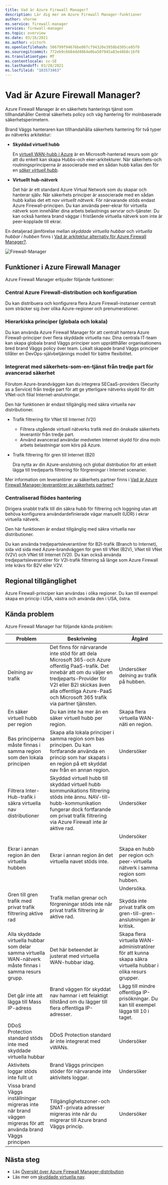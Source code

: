```yaml
---
title: Vad är Azure Firewall Manager?
description: Lär dig mer om Azure Firewall Manager-funktioner
author: vhorne
ms.service: firewall-manager
services: firewall-manager
ms.topic: overview
ms.date: 03/16/2021
ms.author: victorh
ms.openlocfilehash: 506799f94676be007cf94320e3958bd305ce85f0
ms.sourcegitcommit: 772eb9c6684dd4864e0ba507945a83e48b8c16f0
ms.translationtype: MT
ms.contentlocale: sv-SE
ms.lasthandoff: 03/20/2021
ms.locfileid: "103573463"
---
```

# <a name="what-is-azure-firewall-manager"></a>Vad är Azure Firewall Manager?

Azure Firewall Manager är en säkerhets hanterings tjänst som tillhandahåller Central säkerhets policy och väg hantering för molnbaserade säkerhetsperimetern. 

Brand Väggs hanteraren kan tillhandahålla säkerhets hantering för två typer av nätverks arkitektur:

- **Skyddad virtuell hubb**

   En [virtuell WAN-hubb i Azure](../virtual-wan/virtual-wan-about.md#resources) är en Microsoft-hanterad resurs som gör att du enkelt kan skapa Hubbs-och eker-arkitekturer. När säkerhets-och routningsprinciperna är associerade med en sådan hubb kallas den för en *[säker virtuell hubb](secured-virtual-hub.md)*. 
- **Virtuellt hub-nätverk**

   Det här är ett standard Azure Virtual Network som du skapar och hanterar själv. När säkerhets principer är associerade med en sådan hubb kallas det ett *nav virtuellt nätverk*. För närvarande stöds endast Azure Firewall-principen. Du kan använda peer-ekrar för virtuella nätverk som innehåller dina arbets belastnings servrar och-tjänster. Du kan också hantera brand väggar i fristående virtuella nätverk som inte är peer-kopplade till ekrar.

En detaljerad jämförelse mellan *skyddade virtuella hubbar* och *virtuella hubbar i hubben* finns i [Vad är arkitektur alternativ för Azure Firewall Manager?](vhubs-and-vnets.md).

![Firewall-Manager](media/overview/trusted-security-partners.png)

## <a name="azure-firewall-manager-features"></a>Funktioner i Azure Firewall Manager

Azure Firewall Manager erbjuder följande funktioner:

### <a name="central-azure-firewall-deployment-and-configuration"></a>Central Azure Firewall-distribution och konfiguration

Du kan distribuera och konfigurera flera Azure Firewall-instanser centralt som sträcker sig över olika Azure-regioner och prenumerationer. 

### <a name="hierarchical-policies-global-and-local"></a>Hierarkiska principer (globala och lokala)

Du kan använda Azure Firewall Manager för att centralt hantera Azure Firewall-principer över flera skyddade virtuella nav. Dina centrala IT-team kan skapa globala brand Väggs principer som upprätthåller organisationens bred brand Väggs policy över team. Lokalt skapade brand Väggs principer tillåter en DevOps-självbetjänings modell för bättre flexibilitet.

### <a name="integrated-with-third-party-security-as-a-service-for-advanced-security"></a>Integrerat med säkerhets-som-en-tjänst från tredje part för avancerad säkerhet

Förutom Azure-brandväggen kan du integrera SECaaS-providers (Security as a Service) från tredje part för att ge ytterligare nätverks skydd för ditt VNet-och filial Internet-anslutningar.

Den här funktionen är endast tillgänglig med säkra virtuella nav distributioner.

- Trafik filtrering för VNet till Internet (V2I)

   - Filtrera utgående virtuell nätverks trafik med din önskade säkerhets leverantör från tredje part.
   - Använd avancerad användar medveten Internet skydd för dina moln arbets belastningar som körs på Azure.

- Trafik filtrering för gren till Internet (B2I)

   Dra nytta av din Azure-anslutning och global distribution för att enkelt lägga till tredjeparts filtrering för förgreningar i Internet scenarier.

Mer information om leverantörer av säkerhets partner finns i [Vad är Azure Firewall Manager-leverantörer av säkerhets partner?](trusted-security-partners.md)

### <a name="centralized-route-management"></a>Centraliserad flödes hantering

Dirigera snabbt trafik till din säkra hubb för filtrering och loggning utan att behöva konfigurera användardefinierade vägar manuellt (UDR) i ekrar virtuella nätverk. 

Den här funktionen är endast tillgänglig med säkra virtuella nav distributioner.

Du kan använda tredjepartsleverantörer för B2I-trafik (Branch to Internet), sida vid sida med Azure-brandväggen för gren till VNet (B2V), VNet till VNet (V2V) och VNet till Internet (V2I). Du kan också använda tredjepartsleverantörer för V2I-trafik filtrering så länge som Azure Firewall inte krävs för B2V eller V2V. 

## <a name="region-availability"></a>Regional tillgänglighet

Azure Firewall-principer kan användas i olika regioner. Du kan till exempel skapa en princip i USA, västra och använda den i USA, östra. 

## <a name="known-issues"></a>Kända problem

Azure Firewall Manager har följande kända problem:

|Problem  |Beskrivning  |Åtgärd  |
|---------|---------|---------|
|Delning av trafik|Det finns för närvarande inte stöd för att dela Microsoft 365-och Azure offentlig PaaS-trafik. Det innebär att om du väljer en tredjeparts-Provider för V2I eller B2I skickas även alla offentliga Azure-PaaS och Microsoft 365 trafik via partner tjänsten.|Undersöker delning av trafik på hubben.
|En säker virtuell hubb per region|Du kan inte ha mer än en säker virtuell hubb per region.|Skapa flera virtuella WAN-näti en region.|
|Bas principerna måste finnas i samma region som den lokala principen|Skapa alla lokala principer i samma region som bas principen. Du kan fortfarande använda en princip som har skapats i en region på ett skyddat nav från en annan region.|Undersöker|
|Filtrera Inter-Hub-trafik i säkra virtuella nav distributioner|Skyddad virtuell hubb till skyddad virtuell hubb kommunikations filtrering stöds inte ännu. NAV-till-hubb-kommunikation fungerar dock fortfarande om privat trafik filtrering via Azure Firewall inte är aktive rad.|Undersöker|
|Ekrar i annan region än den virtuella hubben|Ekrar i annan region än det virtuella navet stöds inte.|Undersöker<br><br>Skapa en hubb per region och peer-virtuella nätverk i samma region som hubben.|
|Gren till gren trafik med privat trafik filtrering aktive rad|Trafik mellan grenar och förgreningar stöds inte när privat trafik filtrering är aktive rad. |Undersöka.<br><br>Skydda inte privat trafik om gren-till-gren-anslutningen är kritisk.|
|Alla skyddade virtuella hubbar som delar samma virtuella WAN-nätverk måste finnas i samma resurs grupp.|Det här beteendet är justerat med virtuella WAN-hubbar idag.|Skapa flera virtuella WAN-administratörer för att kunna skapa säkra virtuella hubbar i olika resurs grupper.|
|Det går inte att lägga till Mass IP-adress|Brand väggen för skyddat nav hamnar i ett felaktigt tillstånd om du lägger till flera offentliga IP-adresser.|Lägg till mindre offentliga IP-prisökningar. Du kan till exempel lägga till 10 i taget.|
|DDoS Protection standard stöds inte med skyddade virtuella hubbar|DDoS Protection standard är inte integrerat med vWANs.|Undersöker|
|Aktivitets loggar stöds inte fullt ut|Brand Väggs principen stöder för närvarande inte aktivitets loggar.|Undersöker|
|Vissa brand Väggs inställningar migreras inte när brand väggen migreras för att använda brand Väggs principen|Tillgänglighetszoner-och SNAT-privata adresser migreras inte när du migrerar till Azure brand Väggs princip.|Undersöker| 

## <a name="next-steps"></a>Nästa steg

- Läs [Översikt över Azure Firewall Manager-distribution](deployment-overview.md)
- Läs mer om [skyddade virtuella nav](secured-virtual-hub.md).
